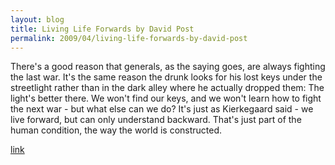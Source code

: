 ```yaml
---
layout: blog
title: Living Life Forwards by David Post
permalink: 2009/04/living-life-forwards-by-david-post
---
```


<p>There's a good reason that generals, as the saying goes, are always fighting the last war. It's the same reason the drunk looks for his lost keys under the streetlight rather than in the dark alley where he actually dropped them: The light's better there. We won't find our keys, and we won't learn how to fight the next war - but what else can we do? It's just as Kierkegaard said - we live forward, but can only understand backward. That's just part of the human condition, the way the world is constructed.</p>
<p><a href="http://crookedtimber.org/2009/04/29/living-life-forwards/">link</a></p>

